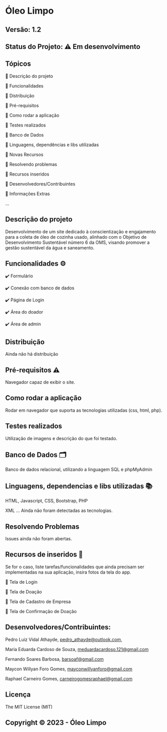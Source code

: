 # Óleo Limpo
## Versão: 1.2 
## Status do Projeto: ⚠️ Em desenvolvimento

## Tópicos
🔹 Descrição do projeto 

🔹 Funcionalidades

🔹 Distribuição

🔹 Pré-requisitos

🔹 Como rodar a aplicação

🔹 Testes realizados

🔹 Banco de Dados

🔹 Linguagens, dependências e libs utilizadas

🔹 Novas Recursos

🔹 Resolvendo problemas

🔹 Recursos inseridos 

🔹 Desenvolvedores/Contribuintes

🔹 Informações Extras


...


## Descrição do projeto
Desenvolvimento de um site dedicado à conscientização e engajamento para a coleta de óleo de cozinha usado, alinhado com o Objetivo de Desenvolvimento Sustentável número 6 da OMS, visando promover a gestão sustentável da água e saneamento.

## Funcionalidades ⚙️
✔️ Formulário

✔️ Conexão com banco de dados

✔️ Página de Login

✔️ Área do doador

✔️ Área de admin


## Distribuição
Ainda não há distribuição

## Pré-requisitos ⚠️    
Navegador capaz de exibir o site.

## Como rodar a aplicação 
Rodar em navegador que suporta as tecnologias utilizadas (css, html, php).

## Testes realizados
Utilização de imagens e descrição do que foi testado.

## Banco de Dados 🗂️
Banco de dados relacional, utilizando a linguagem SQL e phpMyAdmin

## Linguagens, dependencias e libs utilizadas 📚
HTML, Javascript, CSS, Bootstrap, PHP 

XML
...
Ainda não foram detectadas as tecnologias.

## Resolvendo Problemas 
Issues ainda não foram abertas.

## Recursos de inseridos 🧰
Se for o caso, liste tarefas/funcionalidades que ainda precisam ser implementadas na sua aplicação, insira fotos da tela do app.

📝 Tela de Login

📝 Tela de Doação

📝 Tela de Cadastro de Empresa

📝 Tela de Confirmação de Doação


## Desenvolvedores/Contribuintes:
Pedro Luiz Vidal Athayde,  pedro_athayde@outlook.com,

Maria Eduarda Cardoso de Souza, meduardacardoso.121@gmail.com

Fernando Soares Barbosa, barsoaf@gmail.com

Maycon Willyan Foro Gomes, mayconwillyanforo@gmail.com

Raphael Carneiro Gomes, carneirogomesraphael@gmail.com

## Licença
The MIT License (MIT)

## Copyright ©️ 2023 - Óleo Limpo

